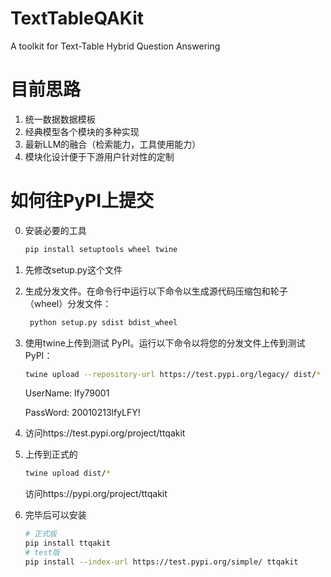 # TextTableQAKit
A toolkit for Text-Table Hybrid Question Answering


# 目前思路
1. 统一数据数据模板
2. 经典模型各个模块的多种实现
3. 最新LLM的融合（检索能力，工具使用能力）
4. 模块化设计便于下游用户针对性的定制

# 如何往PyPI上提交
0. 安装必要的工具
   ```bash
   pip install setuptools wheel twine
1. 先修改setup.py这个文件
2. 生成分发文件。在命令行中运行以下命令以生成源代码压缩包和轮子（wheel）分发文件：
   ```bash
    python setup.py sdist bdist_wheel
3. 使用twine上传到测试 PyPI。运行以下命令以将您的分发文件上传到测试 PyPI：
    ```bash 
    twine upload --repository-url https://test.pypi.org/legacy/ dist/*
    ```
    UserName: lfy79001

    PassWord: 20010213lfyLFY!
4. 访问https://test.pypi.org/project/ttqakit
5. 上传到正式的
    ```bash
    twine upload dist/*
    ```
    访问https://pypi.org/project/ttqakit
6. 完毕后可以安装
    ```bash
    # 正式版
    pip install ttqakit
    # test版
    pip install --index-url https://test.pypi.org/simple/ ttqakit





